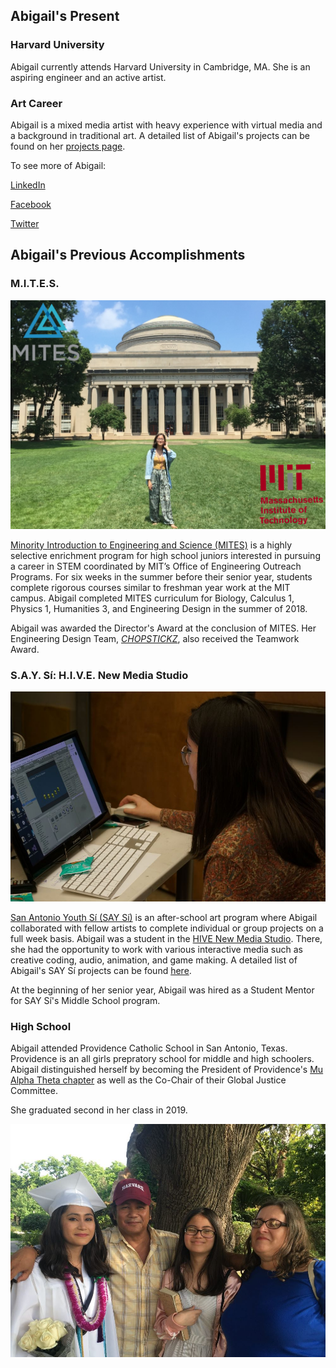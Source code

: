 
## Abigail's Present

### Harvard University

Abigail currently attends Harvard University in Cambridge, MA. She is an aspiring engineer and an active artist. 

<!--- possible image![harvard img](https://github.com/abical/abical.github.io/blob/master/p%20image/harvard%20img_%20(2).PNG?raw=true) --->

### Art Career

Abigail is a mixed media artist with heavy experience with virtual media and a background in traditional art. 
A detailed list of Abigail's projects can be found on her [projects page](./artPage.html). 

To see more of Abigail:

[LinkedIn](https://www.linkedin.com/in/abigail-lockhart-calpito-2019243/)

[Facebook](https://www.facebook.com/abigail.lockhartcalpito)

[Twitter](https://twitter.com/alockcalpito)

## Abigail's Previous Accomplishments

### M.I.T.E.S.

![MITES photo](https://github.com/abical/abical.github.io/blob/master/p%20image/mites%20img.PNG?raw=true)

[Minority Introduction to Engineering and Science (MITES)](https://oeop.mit.edu/programs/mites) is a highly selective enrichment program for high school juniors interested in pursuing a career in STEM coordinated by MIT’s Office of Engineering Outreach Programs. For six weeks in the summer before their senior  year, students complete rigorous courses similar to freshman year work at the MIT campus. Abigail completed MITES curriculum for Biology, Calculus 1, Physics 1, Humanities 3, and Engineering Design in the summer of 2018.

Abigail was awarded the Director's Award at the conclusion of MITES. Her Engineering Design Team, [*CHOPSTICKZ*](./artPage.html#chopstickz), also received the Teamwork Award.

### S.A.Y. Sí: H.I.V.E. New Media Studio

![say si unity photo](https://github.com/abical/abical.github.io/blob/master/p%20image/say%20si%20unity%20photo.JPG?raw=true)

[San Antonio Youth Sí (SAY Sí)](http://saysi.org/) is an after-school art program where Abigail collaborated with fellow artists to complete individual or group projects on a full week basis. 
Abigail was a student in the [HIVE New Media Studio](https://vimeo.com/366822099). There, she had the opportunity to work with various interactive media such as creative coding, audio, animation, and game making. A detailed list of Abigail's SAY Sí projects can be found [here](./artPage.html). 

At the beginning of her senior year, Abigail was hired as a Student Mentor for SAY Sí's Middle School program.


### High School

Abigail attended Providence Catholic School in San Antonio, Texas. Providence is an all girls prepratory school for middle and high schoolers. Abigail distinguished herself by becoming the President of Providence's [Mu Alpha Theta chapter](https://mualphatheta.org/) as well as the Co-Chair of their Global Justice Committee. 

She graduated second in her class in 2019. 

![fam grad photo](https://github.com/abical/abical.github.io/blob/master/p%20image/family%20graduation%20IMAGGGGGGGGGGGGGG.jpg?raw=true)

